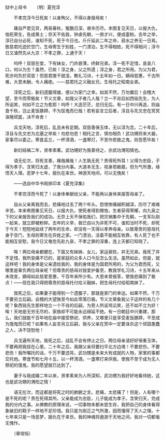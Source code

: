狱中上母书
　　〔明〕夏完淳

　　不孝完淳今日死矣！以身殉父，不得以身报母矣！

　　痛自严君见背，两易春秋，冤酷日深，艰辛历尽。本图复见天日，以报大仇，恤死荣生，告成黄土；奈天不佑我，钟虐先朝，一旅才兴，便成齑粉。去年之举，淳已自分必死，谁知不死，死于今日也。斤斤延此二年之命，菽水之养无一日焉。致慈君托迹於空门，生母寄生于别姓，一门漂泊，生不得相依，死不得相问；淳今日又溘然先从九京：不孝之罪，上通于天！

　　呜呼！双慈在堂，下有妹女，门祚衰薄，终鲜兄弟。淳一死不足惜，哀哀八口，何以为生？虽然，已矣！淳之身，父之所遗；淳之身，君之所用。为父为君，死亦何负於双慈！但慈君推干就湿，教礼习诗，十五年如一日。嫡母慈惠，千古所难，大恩未酬，令人痛绝。——慈君托之义融女兄，生母托之昭南女弟。

　　淳死之后，新妇遗腹得雄，便以为家门之幸。如其不然，万勿置后！会稽大望，至今而零极矣！节义文章，如我父子者几人哉？立一不肖后如西铭先生，为人所诟笑，何如不立之为愈耶！呜呼！大造茫茫，总归无后。有一日中兴再造，则庙食千秋，岂止麦饭豚蹄，不为馁鬼而已哉！若有妄言立后者，淳且与先文忠在冥冥诛殛顽嚚，决不肯舍！

　　兵戈天地，淳死后，乱且未有定期。双慈善保玉体，无以淳为念。二十年后，淳且与先文忠为北塞之举矣！勿悲勿悲！相托之言，慎勿相负！武功甥将来大器，家事尽以委之。寒食盂兰，一杯清酒，一盏寒灯，不至作若敖之鬼，则吾愿毕矣！

　　新妇结褵二年，贤孝素著。武功甥好为我善待之，亦武功渭阳情也。

　　语无伦次，将死言善，痛哉痛哉！人生孰无死？贵得死所耳！父得为忠臣，子得为孝子。含笑归太虚，了我分内事。大道本无生，视身若敝屣。但为气所激，缘悟天人理。恶梦十七年，报仇在来世。神游天地间，可以无愧矣！

　　——选自中华书局排印本《夏完淳集》

　　不孝完淳而今死了！以身体奉献给父亲，不能再以身体来报答母亲了。

　　自从父亲离我而去，悲痛地过去了两个年头。怨恨惨痛越积越深，历尽了艰难辛苦。本来希图重见天日，以报大仇，使死者得到赠恤，生者获得荣耀，向九泉之下的父亲报告我们的成功。无奈上天不保佑我们，把灾祸集中于先朝，一支军队刚一起来，就立即被粉碎。去年的义举，我已自以为非死不可，谁知当时不死，却死于今天！短短地延续了两年的生命，却没有一天得以孝养母亲。以致尊贵的慈母托身于空门，生母则寄生在异姓之家。一门漂泊，活着不能相互依靠，有人死了也不能相互安慰，我今日又奄忽先赴九泉，不孝之罪的深重，连上天都已知晓了。

　　唉！两位母亲都健在，下面又有妹妹、女儿，家运衰败，并无兄弟。我死了并不足惜，我所哀痛不已的，是家庭的众多人口今后怎么生活。虽然如此，但是，就这样吧！我的身体是父亲遗给我的，我的身体是为国君所用的，为父为君而死，又哪里是辜负两位母亲呢？但尊贵的慈母对我爱护备至，教我学礼习诗，十五年来从未改变，嫡母如此慈爱恩惠，千百年来所少有。大恩未曾报答，使我悲痛到了极点！——现在我只得把尊贵的慈母托付给义融姊，把生母托付给昭南妹了。

　　我死之后，如果妻子能得到一个遗腹子，那就是家门的幸运。如果不然，千万不要另立后嗣。会稽的大望族至今如此零落已极。节义文章象我父子这样的有几个呢？象西铭先生那样地立一个不肖的后嗣，为旁人所诟骂讥笑，还不如不立为好！唉！天地是无穷无尽的，家族却不可能永远绵延不绝。有一日朝廷中兴重建，那么，我们就能千百年地在庙中接受祭祀、供养，又哪里只是享受麦饭豚蹄，不至成为饿鬼而已呢？如果有人妄言另立后嗣，我与父亲在冥中一定要诛杀这个顽固愚蠢之人，决不饶恕他！

　　兵戈遍布天地，我死之后，战乱不会有停止之日。两位母亲请好好保重玉体，不要再把我挂在心里。二十年之后，我跟父亲将要扫平北方边境！不要悲伤，不要悲伤！我所嘱托的话，千万不要违背。武功甥是未来大有成就的人物，家里的事都交托他。寒食节和七月十五，以一杯清酒，一盏寒灯来供我，使我不至于成为无人祭祀的饿鬼，我的愿望就已达到了。

　　妻子与我成婚二年以来，贤孝素来为人所深知，武功甥为我好好地看待她，这也是武功甥的渭阳之情！

　　语无伦次，而这都是将死之时的肺腑之言。悲痛，太悲痛了！但是，人有哪个是不死的呢？贵在死得其所。父亲能成为忠臣，儿子能成为孝子。含笑归天，完成我的分内之事。从佛教的原理来说，一切事物本都未尝生存，我把自己的身体看得象破旧的鞋子一样地不足珍惜。我只是为刚正之气所激，因而懂得了天人之理。十七年来只是一场恶梦，报仇在于来世。我的神魂将遨游于天地之间，我对一切都毫无愧怍。

　　（章培恒） 


